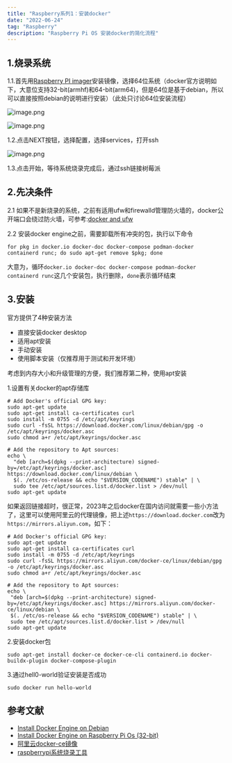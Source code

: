 ```yaml
---
title: "Raspberry系列1：安装docker"
date: "2022-06-24"
tag: "Raspberry"
description: "Raspberry Pi OS 安装docker的简化流程"
---
```


## 1.烧录系统
1.1.首先用[Raspberry PI imager](https://www.raspberrypi.com/software/)安装镜像，选择64位系统（docker官方说明如下，大意位支持32-bit(armhf)和64-bit(arm64)，但是64位是基于debian，所以可以直接按照debian的说明进行安装）（此处只讨论64位安装流程）

![image.png](https://p1-juejin.byteimg.com/tos-cn-i-k3u1fbpfcp/69916ecf2dcb42d2b3aec6056f888d1b~tplv-k3u1fbpfcp-jj-mark:0:0:0:0:q75.image#?w=1474&h=669&s=216609&e=png&b=f4f5f9)

![image.png](https://p9-juejin.byteimg.com/tos-cn-i-k3u1fbpfcp/92305f0ad8e14d94a7fc40f09fff15f8~tplv-k3u1fbpfcp-jj-mark:0:0:0:0:q75.image#?w=678&h=477&s=105288&e=png&b=f9f7f7)

1.2.点击NEXT按钮，选择配置，选择services，打开ssh

![image.png](https://p6-juejin.byteimg.com/tos-cn-i-k3u1fbpfcp/a313044d2f974153860709b6d289bae7~tplv-k3u1fbpfcp-jj-mark:0:0:0:0:q75.image#?w=540&h=135&s=11750&e=png&b=fdfdfd)

1.3.点击开始，等待系统烧录完成后，通过ssh链接树莓派
## 2.先决条件
2.1 如果不是新烧录的系统，之前有适用ufw和firewalld管理防火墙的，docker公开端口会绕过防火墙，可参考:[docker and ufw](https://docs.docker.com/network/packet-filtering-firewalls/#docker-and-ufw)

2.2 安装docker engine之前，需要卸载所有冲突的包，执行以下命令

```
for pkg in docker.io docker-doc docker-compose podman-docker containerd runc; do sudo apt-get remove $pkg; done
```

大意为，循环`docker.io docker-doc docker-compose podman-docker containerd runc`这几个安装包，执行删除，`done`表示循环结束

## 3.安装
官方提供了4种安装方法
- 直接安装docker desktop
- 适用apt安装
- 手动安装
- 使用脚本安装（仅推荐用于测试和开发环境）

考虑到内存大小和升级管理的方便，我们推荐第二种，使用apt安装

1.设置有关docker的apt存储库

```
# Add Docker's official GPG key:
sudo apt-get update
sudo apt-get install ca-certificates curl
sudo install -m 0755 -d /etc/apt/keyrings
sudo curl -fsSL https://download.docker.com/linux/debian/gpg -o /etc/apt/keyrings/docker.asc
sudo chmod a+r /etc/apt/keyrings/docker.asc

# Add the repository to Apt sources:
echo \
  "deb [arch=$(dpkg --print-architecture) signed-by=/etc/apt/keyrings/docker.asc] https://download.docker.com/linux/debian \
  $(. /etc/os-release && echo "$VERSION_CODENAME") stable" | \
  sudo tee /etc/apt/sources.list.d/docker.list > /dev/null
sudo apt-get update
```
如果返回链接超时，很正常，2023年之后docker在国内访问就需要一些小方法了，这里可以使用阿里云的代理镜像，把上述`https://download.docker.com`改为`https://mirrors.aliyun.com`，如下：
```
# Add Docker's official GPG key:
sudo apt-get update
sudo apt-get install ca-certificates curl
sudo install -m 0755 -d /etc/apt/keyrings
sudo curl -fsSL https://mirrors.aliyun.com/docker-ce/linux/debian/gpg -o /etc/apt/keyrings/docker.asc
sudo chmod a+r /etc/apt/keyrings/docker.asc

# Add the repository to Apt sources:
echo \
 "deb [arch=$(dpkg --print-architecture) signed-by=/etc/apt/keyrings/docker.asc] https://mirrors.aliyun.com/docker-ce/linux/debian \
 $(. /etc/os-release && echo "$VERSION_CODENAME") stable" | \
 sudo tee /etc/apt/sources.list.d/docker.list > /dev/null
sudo apt-get update
```


2.安装docker包
```
sudo apt-get install docker-ce docker-ce-cli containerd.io docker-buildx-plugin docker-compose-plugin
```

3.通过hell0-world验证安装是否成功

```
sudo docker run hello-world
```

## 参考文献

- [Install Docker Engine on Debian](https://docs.docker.com/engine/install/debian/)
- [Install Docker Engine on Raspberry Pi Os (32-bit)](https://docs.docker.com/engine/install/raspberry-pi-os/)
- [阿里云docker-ce镜像](https://mirrors.aliyun.com/docker-ce/linux/debian/)
- [raspberrypi系统烧录工具](https://www.raspberrypi.com/software/)

